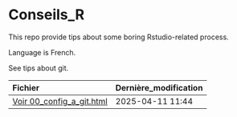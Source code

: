 
# Conseils_R

<!-- badges: start -->
<!-- badges: end -->

This repo provide tips about some boring Rstudio-related process.

Language is French.

See tips about git.

| Fichier | Dernière_modification |
|:---|:---|
| [Voir 00_config_a_git.html](https://Clement-LVD.github.io/Conseils_R/00_config_a_git.html) | 2025-04-11 11:44 |
